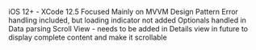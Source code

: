 
iOS 12+ - XCode 12.5
Focused Mainly on MVVM Design Pattern
Error handling included, but loading indicator not added
Optionals handled in Data parsing
Scroll View - needs to be  added in Details view in future to display complete content and make it scrollable
